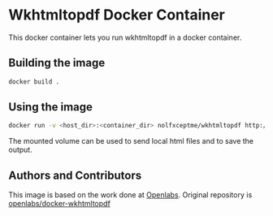 # Wkhtmltopdf Docker Container

This docker container lets you run wkhtmltopdf in a docker container.

## Building the image

```sh
docker build .
```

## Using the image

```sh 
docker run -v <host_dir>:<container_dir> nolfxceptme/wkhtmltopdf http://www.google.com <container_dir>/output.pdf
```

The mounted volume can be used to send local html files and to save the output.

## Authors and Contributors

This image is based on the work done at [Openlabs](http://www.openlabs.co.in). Original repository is [openlabs/docker-wkhtmltopdf](https://github.com/openlabs/docker-wkhtmltopdf)
